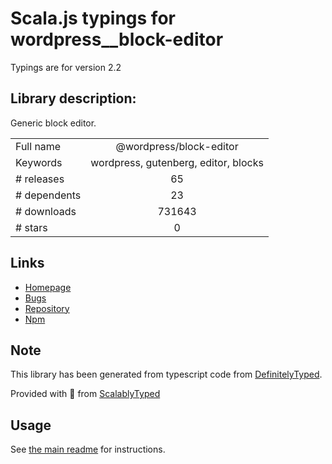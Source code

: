 
# Scala.js typings for wordpress__block-editor

Typings are for version 2.2

## Library description:
Generic block editor.

|                    |                 |
| ------------------ | :-------------: |
| Full name          | @wordpress/block-editor |
| Keywords           | wordpress, gutenberg, editor, blocks |
| # releases         | 65 |
| # dependents       | 23 |
| # downloads        | 731643 |
| # stars            | 0 |

## Links
- [Homepage](https://github.com/WordPress/gutenberg/tree/master/packages/block-editor/README.md)
- [Bugs](https://github.com/WordPress/gutenberg/issues)
- [Repository](https://github.com/WordPress/gutenberg)
- [Npm](https://www.npmjs.com/package/%40wordpress%2Fblock-editor)
    


## Note
This library has been generated from typescript code from [DefinitelyTyped](https://definitelytyped.org).

Provided with :purple_heart: from [ScalablyTyped](https://github.com/oyvindberg/ScalablyTyped)

## Usage
See [the main readme](../../readme.md) for instructions.


